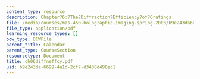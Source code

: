 ```yaml
---
content_type: resource
description: Chapter?6:?The?Diffraction?Efficiency?of?Gratings
file: /media/courses/mas-450-holographic-imaging-spring-2003/b9e243da66994a1d2cf7d3438d490ec1_ch06diffneffcy.pdf
file_type: application/pdf
learning_resource_types: []
ocw_type: OCWFile
parent_title: Calendar
parent_type: CourseSection
resourcetype: Document
title: ch06diffneffcy.pdf
uid: b9e243da-6699-4a1d-2cf7-d3438d490ec1
---
```

